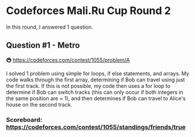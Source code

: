 # Codeforces Mali.Ru Cup Round 2

In this round, I answered 1 question.

## Question #1 - Metro

:metro: https://codeforces.com/contest/1055/problem/A

I solved 1 problem using simple for loops, if else statements, and arrays. My code walks through the first array, determining if Bob can travel using just the first track. If this is not possible, my code then uses a for loop to determine if Bob can switch tracks (this can only occur if both integers in the same position are = 1), and then determines if Bob can travel to Alice's house on the second track.

### Scoreboard: https://codeforces.com/contest/1055/standings/friends/true
